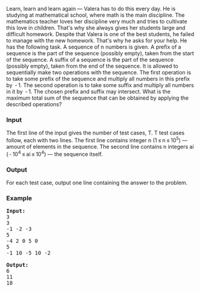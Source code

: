 <p>Learn, learn and learn again — Valera has to do this every day. He is studying at mathematical school, where math is the main discipline. The mathematics teacher loves her discipline very much and tries to cultivate this love in children. That's why she always gives her students large and difficult homework. Despite that Valera is one of the best students, he failed to manage with the new homework. That's why he asks for your help. He has the following task. A sequence of n numbers is given. A prefix of a sequence is the part of the sequence (possibly empty), taken from the start of the sequence. A suffix of a sequence is the part of the sequence (possibly empty), taken from the end of the sequence. It is allowed to sequentially make two operations with the sequence. The first operation is to take some prefix of the sequence and multiply all numbers in this prefix by  - 1. The second operation is to take some suffix and multiply all numbers in it by  - 1. The chosen prefix and suffix may intersect. What is the maximum total sum of the sequence that can be obtained by applying the described operations?

</p><h3>Input</h3>
<p>The first line of the input gives the number of test cases, T. T test cases follow, each with two lines. The first line contains integer n (1 ≤ n ≤ 10<sup>5</sup>) — amount of elements in the sequence. The second line contains n integers ai ( - 10<sup>4</sup> ≤ ai ≤ 10<sup>4</sup>) — the sequence itself.

</p><h3>Output</h3>
<p>For each test case, output one line containing the answer to the problem.

</p><h3>Example</h3>

<pre><b>Input:</b>
3
3
-1 -2 -3
5
-4 2 0 5 0
5
-1 10 -5 10 -2

<b>Output:</b>
6
11
18
</pre>